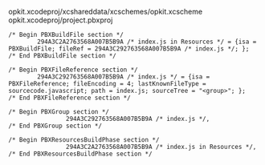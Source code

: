 opkit.xcodeproj/xcshareddata/xcschemes/opkit.xcscheme
opkit.xcodeproj/project.pbxproj

```
/* Begin PBXBuildFile section */
		294A3C2A2763568A007B5B9A /* index.js in Resources */ = {isa = PBXBuildFile; fileRef = 294A3C292763568A007B5B9A /* index.js */; };
/* End PBXBuildFile section */
```

```
/* Begin PBXFileReference section */
		294A3C292763568A007B5B9A /* index.js */ = {isa = PBXFileReference; fileEncoding = 4; lastKnownFileType = sourcecode.javascript; path = index.js; sourceTree = "<group>"; };
/* End PBXFileReference section */
```

```
/* Begin PBXGroup section */
				294A3C292763568A007B5B9A /* index.js */,
/* End PBXGroup section */
```

```
/* Begin PBXResourcesBuildPhase section */
				294A3C2A2763568A007B5B9A /* index.js in Resources */,
/* End PBXResourcesBuildPhase section */
```
